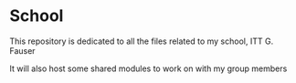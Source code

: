 # School

This repository is dedicated to all the files related to my school, ITT G. Fauser

It will also host some shared modules to work on with my group members
